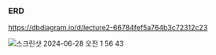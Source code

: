 ### ERD

https://dbdiagram.io/d/lecture2-66784fef5a764b3c72312c23

![스크린샷 2024-06-28 오전 1 56 43](https://github.com/JaneKangOfficial/hhplus-clean-architecture/assets/50077963/6f4794a9-573b-4723-bf46-2e0e5bd2dc08)
